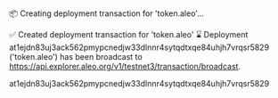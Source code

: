 📦 Creating deployment transaction for 'token.aleo'...

✅ Created deployment transaction for 'token.aleo'
⌛ Deployment at1ejdn83uj3ack562pmypcnedjw33dlnnr4sytqdtxqe84uhjh7vrqsr5829 ('token.aleo') has been broadcast to https://api.explorer.aleo.org/v1/testnet3/transaction/broadcast.

at1ejdn83uj3ack562pmypcnedjw33dlnnr4sytqdtxqe84uhjh7vrqsr5829
